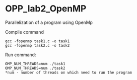 # OPP_lab2_OpenMP
Parallelization of a program using OpenMp

Compile command

    gcc -fopenmp task1.c -o task1
    gcc -fopenmp task2.c -o task2

Run command:
    
    OMP_NUM_THREADS=num ./task1
    OMP_NUM_THREADS=num ./task2
    *num - number of threads on which need to run the program
    

